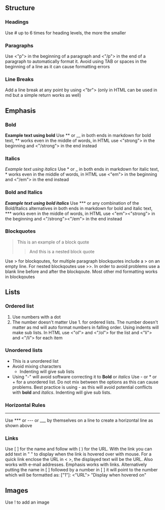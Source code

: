 ## Structure
### Headings
Use # up to 6 times for heading levels, the more the smaller
### Paragraphs 
Use <"p"> in the beginning of a paragraph and <"/p"> in the end of a paragraph to automatically format it.
Avoid using TAB or spaces in the beginning of a line as it can cause formatting errors
### Line Breaks
Add a line break at any point by using <"br"> (only in HTML can be used in md but a simple return works as well)
## Emphasis
### Bold
**Example text using bold**
Use ** or __ in both ends in markdown for bold text, ** works even in the middle of words, in HTML use <"strong"> in the beginning and <"/strong"> in the end instead
### Italics
*Example text using italics*
Use * or _ in both ends in markdown for italic text, * works even in the middle of words, in HTML use <"em"> in the beginning and <"/em"> in the end instead
### Bold and Italics
***Example text using bold italics***
Use ***  or any combination of the Bold/Italics alternatives in both ends in markdown for bold and italic text, *** works even in the middle of words, in HTML use <"em"><"strong"> in the beginning and <"/strong"><"/em"> in the end instead
### Blockquotes
>This is an example of a block quote
>>And this is a nested block quote

Use > for blockqoutes, for multiple paragraph blockquotes include a > on an empty line. For nested blockqoutes use >>. In order to avoid problems use a blank line before and after the blockqoute.
Most other md formatting works in blockqoutes
## Lists
### Ordered list
1. Use numbers with a dot
2. The number doesn't matter
Use 1. for ordered lists. The number doesn't matter as md will auto format numbers in falling order. Using indents will make sub lists. In HTML use <"ol"> and <"/ol"> for the list and <"li"> and <"/li"> for each item
### Unordered lists
- This is a unordered list
- Avoid mixing characters 
	- Indenting will give sub lists
- Using "-" will avoid software correcting it to **Bold** or *italics*
Use - or * or + for a unordered list. Do not mix between the options as this can cause problems. Best practice is using - as this will avoid potential conflicts with **bold** and *italics*. Indenting will give sub lists.
### Horizontal Rules

___

Use *** or --- or ___ by themselves on a line to create a horizontal line as shown above
### Links
Use [ ] for the name and follow with ( ) for the URL. With the link you can add text in " " to display when the link is hovered over with mouse. For a quick link enclose the URL in < >, the displayed text will be the URL. Also works with e-mail addresses. Emphasis works with links.
Alternatively putting the name in [ ] followed by a number in [ ] it will point to the number which will be formatted as: ["1"]: <"URL"> "Display when hovered on"
## Images
Use ! to add an image


